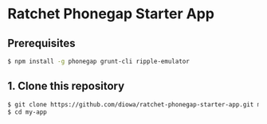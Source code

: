 # Ratchet Phonegap Starter App

## Prerequisites

```sh
$ npm install -g phonegap grunt-cli ripple-emulator
```

## 1. Clone this repository

```sh
$ git clone https://github.com/diowa/ratchet-phonegap-starter-app.git my-app
$ cd my-app
```
